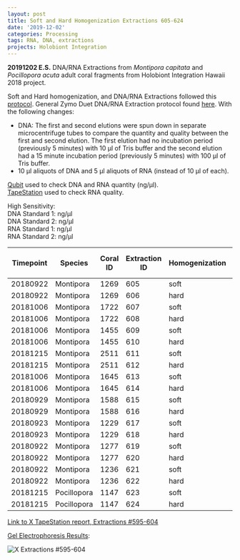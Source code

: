 ```yaml
---
layout: post
title: Soft and Hard Homogenization Extractions 605-624
date: '2019-12-02'
categories: Processing
tags: RNA, DNA, extractions
projects: Holobiont Integration
---
```


**20191202 E.S.**
DNA/RNA Extractions from *Montipora capitata* and *Pocillopora acuta* adult coral fragments from Holobiont Integration Hawaii 2018 project.  

Soft and Hard homogenization, and DNA/RNA Extractions followed this [protocol](https://github.com/emmastrand/EmmaStrand_Notebook/blob/master/_posts/2019-06-05-Soft-and-Hard-Homogenization-Protocol.md). General Zymo Duet DNA/RNA Extraction protocol found [here](https://github.com/emmastrand/EmmaStrand_Notebook/blob/master/_posts/2019-05-31-Zymo-Duet-RNA-DNA-Extraction-Protocol.md). With the following changes:  
- DNA: The first and second elutions were spun down in separate microcentrifuge tubes to compare the quantity and quality between the first and second elution. The first elution had no incubation period (previously 5 minutes) with 10 μl of Tris buffer and the second elution had a 15 minute incubation period (previously 5 minutes) with 100 μl of Tris buffer.  
- 10 μl aliquots of DNA and 5 μl aliquots of RNA (instead of 10 μl of each).  


[Qubit](https://github.com/emmastrand/EmmaStrand_Notebook/blob/master/_posts/2019-05-31-Qubit-Protocol.md) used to check DNA and RNA quantity (ng/μl).  
[TapeStation](https://github.com/emmastrand/EmmaStrand_Notebook/blob/master/_posts/2019-05-31-TapeStation-Protocol.md) used to check RNA quality.

High Sensitivity:  
DNA Standard 1:   ng/μl  
DNA Standard 2:   ng/μl  
RNA Standard 1:   ng/μl  
RNA Standard 2:   ng/μl

| Timepoint | Species     | Coral ID | Extraction ID | Homogenization | DNA Reading 1 | DNA Reading 2 | Average DNA ng/μl | RNA Reading 1 | RNA Reading 2 | Average RNA ng/μl | RIN |
|-----------|-------------|----------|---------------|----------------|---------------|---------------|-------------------|---------------|---------------|-------------------|-----|
| 20180922  | Montipora   | 1269     | 605           | soft           |               |               | 0                 |               |               | 0                 |     |
| 20180922  | Montipora   | 1269     | 606           | hard           |               |               | 0                 |               |               | 0                 | NA  |
| 20181006  | Montipora   | 1722     | 607           | soft           |               |               | 0                 |               |               | 0                 |     |
| 20181006  | Montipora   | 1722     | 608           | hard           |               |               | 0                 |               |               | 0                 | NA  |
| 20181006  | Montipora   | 1455     | 609           | soft           |               |               | 0                 |               |               | 0                 |     |
| 20181006  | Montipora   | 1455     | 610           | hard           |               |               | 0                 |               |               | 0                 | NA  |
| 20181215  | Montipora   | 2511     | 611           | soft           |               |               | 0                 |               |               | 0                 |     |
| 20181215  | Montipora   | 2511     | 612           | hard           |               |               | 0                 |               |               | 0                 | NA  |
| 20181006  | Montipora   | 1645     | 613           | soft           |               |               | 0                 |               |               | 0                 |     |
| 20181006  | Montipora   | 1645     | 614           | hard           |               |               | 0                 |               |               | 0                 | NA  |
| 20180929  | Montipora   | 1588     | 615           | soft           |               |               | 0                 |               |               | 0                 |     |
| 20180929  | Montipora   | 1588     | 616           | hard           |               |               | 0                 |               |               | 0                 | NA  |
| 20180923  | Montipora   | 1229     | 617           | soft           |               |               | 0                 |               |               | 0                 |     |
| 20180923  | Montipora   | 1229     | 618           | hard           |               |               | 0                 |               |               | 0                 | NA  |
| 20180922  | Montipora   | 1277     | 619           | soft           |               |               | 0                 |               |               | 0                 |     |
| 20180922  | Montipora   | 1277     | 620           | hard           |               |               | 0                 |               |               | 0                 | NA  |
| 20180922  | Montipora   | 1236     | 621           | soft           |               |               | 0                 |               |               | 0                 |     |
| 20180922  | Montipora   | 1236     | 622           | hard           |               |               | 0                 |               |               | 0                 | NA  |
| 20181215  | Pocillopora | 1147     | 623           | soft           |               |               | 0                 |               |               | 0                 |     |
| 20181215  | Pocillopora | 1147     | 624           | hard           |               |               | 0                 |               |               | 0                 | NA  |

[Link to X TapeStation report, Extractions #595-604]()

[Gel Electrophoresis Results](https://github.com/emmastrand/EmmaStrand_Notebook/blob/master/_posts/2019-07-16-Gel-Electrophoresis-Protocol.md):

![X Extractions #595-604]()
